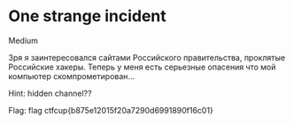 # One strange incident
   Medium
   
Зря я заинтересовался сайтами Российского правительства, проклятые Российские хакеры. 
Теперь у меня есть серьезные опасения что мой компьютер скомпрометирован...
   
Hint: hidden channel??

Flag: flag ctfcup{b875e12015f20a7290d6991890f16c01}
